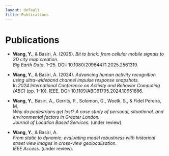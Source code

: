 ```yaml
---
layout: default
title: Publications
---
```


# Publications
* **Wang, Y.**, & Basiri, A. (2025). *Bit to brick: from cellular mobile signals to 3D city map creation.*  
  *Big Earth Data*, 1–25. DOI: 10.1080/20964471.2025.2561319.

* **Wang, Y.**, & Basiri, A. (2024). *Advancing human activity recognition using ultra-wideband channel impulse response snapshots.*  
  In *2024 International Conference on Activity and Behavior Computing (ABC)* (pp. 1–10). IEEE. DOI: 10.1109/ABC61795.2024.10651886.

* **Wang, Y.**, Basiri, A., Gerrits, P., Solomon, G., Woelk, S., & Fidel Pereira, M.  
  *Why do pedestrians get lost? A case study of personal, situational, and environmental factors in Greater London.*  
  *Journal of Location Based Services.* (under review).

* **Wang, Y.**, & Basiri, A.  
  *From static to dynamic: evaluating model robustness with historical street view images in cross-view geolocalisation.*  
  *IEEE Access.* (under review).

